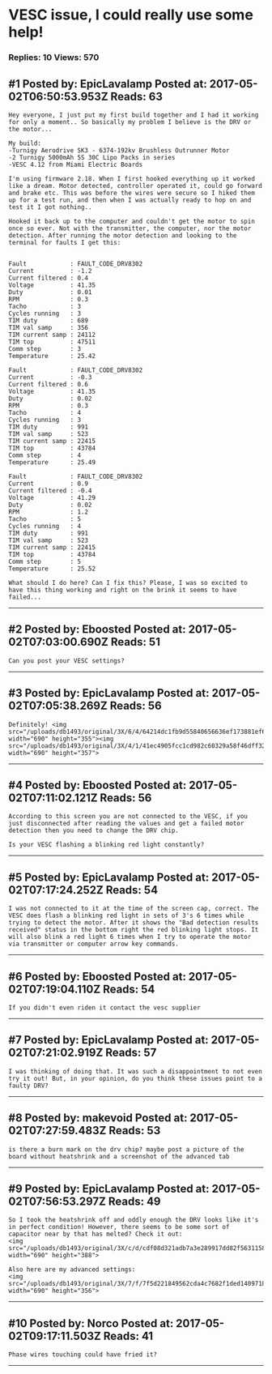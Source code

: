 # VESC issue, I could really use some help!

### Replies: 10 Views: 570

## \#1 Posted by: EpicLavalamp Posted at: 2017-05-02T06:50:53.953Z Reads: 63

```
Hey everyone, I just put my first build together and I had it working for only a moment.. So basically my problem I believe is the DRV or the motor...

My build:
-Turnigy Aerodrive SK3 - 6374-192kv Brushless Outrunner Motor
-2 Turnigy 5000mAh 5S 30C Lipo Packs in series
-VESC 4.12 from Miami Electric Boards

I'm using firmware 2.18. When I first hooked everything up it worked like a dream. Motor detected, controller operated it, could go forward and brake etc. This was before the wires were secure so I hiked them up for a test run, and then when I was actually ready to hop on and test it I got nothing..

Hooked it back up to the computer and couldn't get the motor to spin once so ever. Not with the transmitter, the computer, nor the motor detection. After running the motor detection and looking to the terminal for faults I get this:


Fault            : FAULT_CODE_DRV8302
Current          : -1.2
Current filtered : 0.4
Voltage          : 41.35
Duty             : 0.01
RPM              : 0.3
Tacho            : 3
Cycles running   : 3
TIM duty         : 689
TIM val samp     : 356
TIM current samp : 24112
TIM top          : 47511
Comm step        : 3
Temperature      : 25.42

Fault            : FAULT_CODE_DRV8302
Current          : -0.3
Current filtered : 0.6
Voltage          : 41.35
Duty             : 0.02
RPM              : 0.3
Tacho            : 4
Cycles running   : 3
TIM duty         : 991
TIM val samp     : 523
TIM current samp : 22415
TIM top          : 43784
Comm step        : 4
Temperature      : 25.49

Fault            : FAULT_CODE_DRV8302
Current          : 0.9
Current filtered : -0.4
Voltage          : 41.29
Duty             : 0.02
RPM              : 1.2
Tacho            : 5
Cycles running   : 4
TIM duty         : 991
TIM val samp     : 523
TIM current samp : 22415
TIM top          : 43784
Comm step        : 5
Temperature      : 25.52

What should I do here? Can I fix this? Please, I was so excited to have this thing working and right on the brink it seems to have failed...
```

---
## \#2 Posted by: Eboosted Posted at: 2017-05-02T07:03:00.690Z Reads: 51

```
Can you post your VESC settings?
```

---
## \#3 Posted by: EpicLavalamp Posted at: 2017-05-02T07:05:38.269Z Reads: 56

```
Definitely! <img src="/uploads/db1493/original/3X/6/4/64214dc1fb9d55840656636ef173881ef6036221.PNG" width="690" height="355"><img src="/uploads/db1493/original/3X/4/1/41ec4905fcc1cd982c60329a58f46dff323c7368.PNG" width="690" height="357">
```

---
## \#4 Posted by: Eboosted Posted at: 2017-05-02T07:11:02.121Z Reads: 56

```
According to this screen you are not connected to the VESC, if you just disconnected after reading the values and get a failed motor detection then you need to change the DRV chip. 

Is your VESC flashing a blinking red light constantly?
```

---
## \#5 Posted by: EpicLavalamp Posted at: 2017-05-02T07:17:24.252Z Reads: 54

```
I was not connected to it at the time of the screen cap, correct. The VESC does flash a blinking red light in sets of 3's 6 times while trying to detect the motor. After it shows the "Bad detection results received" status in the bottom right the red blinking light stops. It will also blink a red light 6 times when I try to operate the motor via transmitter or computer arrow key commands.
```

---
## \#6 Posted by: Eboosted Posted at: 2017-05-02T07:19:04.110Z Reads: 54

```
If you didn't even riden it contact the vesc supplier
```

---
## \#7 Posted by: EpicLavalamp Posted at: 2017-05-02T07:21:02.919Z Reads: 57

```
I was thinking of doing that. It was such a disappointment to not even try it out! But, in your opinion, do you think these issues point to a faulty DRV?
```

---
## \#8 Posted by: makevoid Posted at: 2017-05-02T07:27:59.483Z Reads: 53

```
is there a burn mark on the drv chip? maybe post a picture of the board without heatshrink and a screenshot of the advanced tab
```

---
## \#9 Posted by: EpicLavalamp Posted at: 2017-05-02T07:56:53.297Z Reads: 49

```
So I took the heatshrink off and oddly enough the DRV looks like it's in perfect condition! However, there seems to be some sort of capacitor near by that has melted? Check it out:
<img src="/uploads/db1493/original/3X/c/d/cdf08d321adb7a3e289917dd82f56311584d2132.jpg" width="690" height="388">

Also here are my advanced settings:
<img src="/uploads/db1493/original/3X/7/f/7f5d221849562cda4c7682f1ded1409718de482b.PNG" width="690" height="356">
```

---
## \#10 Posted by: Norco Posted at: 2017-05-02T09:17:11.503Z Reads: 41

```
Phase wires touching could have fried it?
```

---
